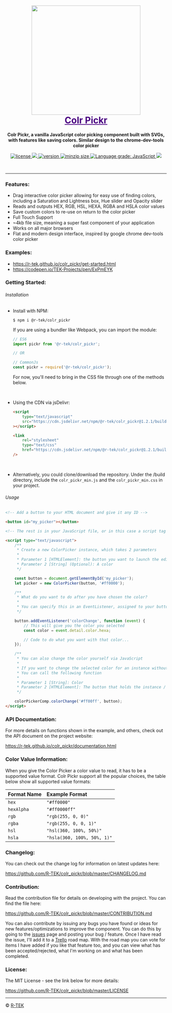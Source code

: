 <h1 align="center">
    <a href="https://r-tek.github.io/colr_pickr/" target="blank" style="color: rgb(75, 0, 130)">
        <img height="340" src="/assets/img/interface_view.png"/>
        <br />
        Colr Pickr
    </a>
</h1>

<p align="center">
    <b>Colr Pickr, a vanilla JavaScript color picking component built with SVGs, with features like saving colors. Similar design to the chrome-dev-tools color picker</b>
</p>

<p align="center">
    <a href="https://github.com/R-TEK/colr_pickr/blob/master/LICENSE">
        <img src="https://badgen.net/github/license/R-TEK/colr_pickr?color=ff0000" alt="license" />
    </a>
    <a href="https://github.com/R-TEK/colr_pickr/graphs/contributors">
        <img src="https://badgen.net/badge/maintained/Yes?color=008c17">
    </a>
    <a href="https://www.npmjs.com/package/@r-tek/colr_pickr">
        <img src="https://badgen.net/npm/v/@r-tek/colr_pickr?color=7000c5" alt="version" />
    </a>
    <a href="https://bundlephobia.com/result?p=@r-tek/colr_pickr@1.2.1">
        <img src="https://badgen.net/bundlephobia/minzip/@r-tek/colr_pickr?color=158fcc" alt="minzip size" />
    </a>
    <a href="https://lgtm.com/projects/g/R-TEK/colr_pickr/context:javascript">
        <img alt="Language grade: JavaScript" src="https://img.shields.io/lgtm/grade/javascript/g/R-TEK/colr_pickr.svg?logo=lgtm&logoWidth=18"/>
    </a>
	<a href="https://www.jsdelivr.com/package/npm/@r-tek/colr_pickr"><img src="https://data.jsdelivr.com/v1/package/npm/@r-tek/colr_pickr/badge"></a>
</p>

<br/>

---

### Features:

-   Drag interactive color picker allowing for easy use of finding colors, including a Saturation and Lightness box, Hue slider and Opacity slider
-   Reads and outputs HEX, RGB, HSL, HEXA, RGBA and HSLA color values
-   Save custom colors to re-use on return to the color picker
-   Full Touch Support
-   ~4kb file size, meaning a super fast component of your application
-   Works on all major browsers
-   Flat and modern design interface, inspired by google chrome dev-tools color picker

### Examples:

-   https://r-tek.github.io/colr_pickr/get-started.html
-   https://codepen.io/TEK-Projects/pen/ExPmEYK

### Getting Started:

###### Installation

-   Install with NPM:

    ```shell
    $ npm i @r-tek/colr_pickr
    ```

    If you are using a bundler like Webpack, you can import the module:

    ```javascript
    // ES6
    import pickr from '@r-tek/colr_pickr';

    // OR

    // CommonJs
    const pickr = require('@r-tek/colr_pickr');
    ```

    For now, you'll need to bring in the CSS file through one of the methods below.

<br />

-   Using the CDN via jsDelivr:
    ```html
    <script
    	type="text/javascript"
    	src="https://cdn.jsdelivr.net/npm/@r-tek/colr_pickr@1.2.1/build/colr_pickr.min.js"
    ></script>
    ```
    ```html
    <link
    	rel="stylesheet"
    	type="text/css"
    	href="https://cdn.jsdelivr.net/npm/@r-tek/colr_pickr@1.2.1/build/colr_pickr.min.css"
    />
    ```

<br />

-   Alternatively, you could clone/download the repository. Under the /build directory, include the `colr_pickr_min.js` and the `colr_pickr_min.css` in your project.

###### Usage

```html
<!-- Add a button to your HTML document and give it any ID -->

<button id="my_picker"></button>

<!-- The rest is in your JavaScript file, or in this case a script tag -->

<script type="text/javascript">
	/**
	 * Create a new ColorPicker instance, which takes 2 parameters
	 *
	 * Parameter 1 [HTMLElement]: the button you want to launch the editor
	 * Parameter 2 [String] (Optional): A color
	 */

	const button = document.getElementById('my_picker');
	let picker = new ColorPicker(button, '#ff0000');

	/**
	 * What do you want to do after you have chosen the color?
	 *
	 * You can specify this in an EventListener, assigned to your button
	 */

	button.addEventListener('colorChange', function (event) {
		// This will give you the color you selected
		const color = event.detail.color.hexa;

		// Code to do what you want with that color...
	});

	/**
	 * You can also change the color yourself via JavaScript
	 *
	 * If you want to change the selected color for an instance without using the picker
	 * You can call the following function
	 *
	 * Parameter 1 [String]: Color
	 * Parameter 2 [HTMLElement]: The button that holds the instance / picker launch button
	 */

	colorPickerComp.colorChange('#ff00ff', button);
</script>
```

### API Documentation:

For more details on functions shown in the example, and others, check out the API document on the project website:

https://r-tek.github.io/colr_pickr/documentation.html

### Color Value Information:

When you give the Color Picker a color value to read, it has to be a supported value format.
Colr Pickr support all the popular choices, the table below show all supported value formats:

| Format Name | Example Format              |
| :---------- | :-------------------------- |
| `hex`       | `"#ff0000"`                 |
| `hexAlpha`  | `"#ff0000ff"`               |
| `rgb`       | `"rgb(255, 0, 0)"`          |
| `rgba`      | `"rgb(255, 0, 0, 1)"`       |
| `hsl`       | `"hsl(360, 100%, 50%)"`     |
| `hsla`      | `"hsla(360, 100%, 50%, 1)"` |

### Changelog:

You can check out the change log for information on latest updates here:

https://github.com/R-TEK/colr_pickr/blob/master/CHANGELOG.md

### Contribution:

Read the contribution file for details on developing with the project. You can find the file here:

https://github.com/R-TEK/colr_pickr/blob/master/CONTRIBUTION.md

You can also contribute by issuing any bugs you have found or ideas for new features/optimizations to improve the component. You can do this by going to the [issues](https://github.com/R-TEK/colr_pickr/issues) page and posting your bug / feature. Once I have read the issue, I'll add it to a [Trello](https://trello.com/b/ovPg9LEu) road map. With the road map you can vote for items I have added if you like that feature too, and you can view what has been accepted/rejected, what I'm working on and what has been completed.

### License:

The MIT License - see the link below for more details:

https://github.com/R-TEK/colr_pickr/blob/master/LICENSE

---

&copy; [R-TEK](https://github.com/R-TEK)
